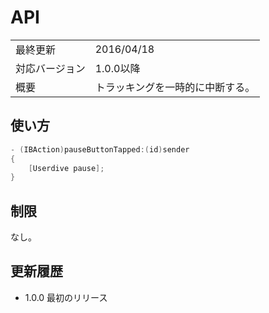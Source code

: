 # API

|                |            |
|:---------------|:-----------|
| 最終更新       | 2016/04/18 |
| 対応バージョン | 1.0.0以降      |
| 概要           | トラッキングを一時的に中断する。 |

## 使い方

```objectivec
- (IBAction)pauseButtonTapped:(id)sender
{
    [Userdive pause];
}
```

## 制限

なし。

## 更新履歴

- 1.0.0 最初のリリース
